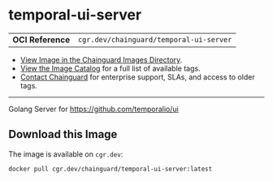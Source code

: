 <!--monopod:start-->
# temporal-ui-server
| | |
| - | - |
| **OCI Reference** | `cgr.dev/chainguard/temporal-ui-server` |


* [View Image in the Chainguard Images Directory](https://images.chainguard.dev/directory/image/temporal-ui-server/overview).
* [View the Image Catalog](https://console.chainguard.dev/images/catalog) for a full list of available tags.
* [Contact Chainguard](https://www.chainguard.dev/chainguard-images) for enterprise support, SLAs, and access to older tags.

---
<!--monopod:end-->

<!--overview:start-->
Golang Server for https://github.com/temporalio/ui
<!--overview:end-->

<!--getting:start-->
## Download this Image
The image is available on `cgr.dev`:

```
docker pull cgr.dev/chainguard/temporal-ui-server:latest
```
<!--getting:end-->

<!--body:start-->
 <!--body:end-->
